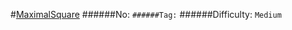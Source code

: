 #[MaximalSquare](https://leetcode.com/problems/maximal-square/)
######No: ``
######Tag: ``
######Difficulty: `Medium`
